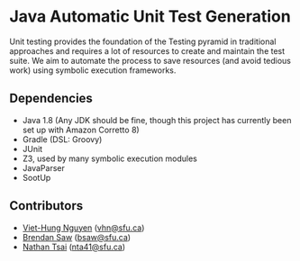 # Java Automatic Unit Test Generation
Unit testing provides the foundation of the Testing pyramid in 
traditional approaches and requires a lot of resources to create 
and maintain the test suite. We aim to automate the process to 
save resources (and avoid tedious work) using symbolic execution frameworks.
## Dependencies
- Java 1.8 (Any JDK should be fine, 
though this project has currently been set up with Amazon Corretto 8)
- Gradle (DSL: Groovy)
- JUnit
- Z3, used by many symbolic execution modules
- JavaParser
- SootUp

## Contributors
- [Viet-Hung Nguyen](https://github.com/viethung7899) (vhn@sfu.ca)
- [Brendan Saw](https://github.com/brendansaw) (bsaw@sfu.ca)
- [Nathan Tsai](https://github.com/chrishappy) (nta41@sfu.ca)
